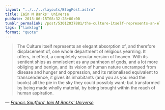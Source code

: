 ```yaml
---
layout: "../../../layouts/BlogPost.astro"
title: Iain M Banks' Universe
pubDate: 2013-06-15T08:32:28+00:00
tumblr_permalink: /post/53012037881/the-culture-itself-represents-an-elegant
tags: ["linklog"]
format: "quote"
---
```


> The Culture itself represents an elegant absorption of, and therefore displacement of, one whole department of religious yearning. It offers, in effect, a completely secular version of heaven. With its sentient ships as omniscient as any pantheon of gods, and a lot more obliging and benign, and its vision of human nature uncramped from disease and hunger and oppression, and its rationalised equivalent to transcendence, it gives its inhabitants (and you as you read the books) all the pie in the sky they could possibly want; but transformed by being made wholly material, by being brought within the reach of human aspiration.

— <cite>[Francis Spufford, _Iain M Banks' Universe_](https://newhumanist.org.uk/articles/4182/iain-m-banks-universe)</cite>
